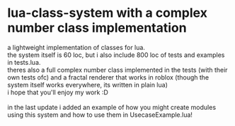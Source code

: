 # lua-class-system with a complex number class implementation
a lightweight implementation of classes for lua. <br>
the system itself is 60 loc, but i also include 800 loc of tests and examples in tests.lua. <br>
theres also a full complex number class implemented in the tests (with their own tests ofc) and a fractal renderer that works in roblox (though the system itself works everywhere, its written in plain lua)<br>
i hope that you'll enjoy my work :D <br><br>
in the last update i added an example of how you might create modules using this system and how to use them in UsecaseExample.lua!
